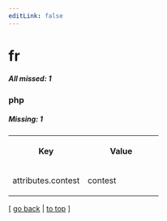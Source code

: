 ```yaml
---
editLink: false
---
```


# fr

##### All missed: 1


### php

##### Missing: 1

<table width="100%">
<tr><th width="50%">

Key

</th><th width="50%">

Value

</th></tr>
<tr><td width="50%">

attributes.contest

</td><td width="50%">

contest

</td></tr>
</table>

[ [go back](../status.md) | [to top](#) ]

